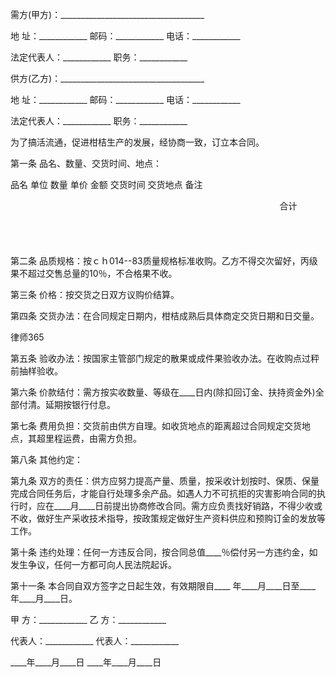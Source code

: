 
 
 需方(甲方)：____________________________________ 
 
 地 址：____________ 邮码：____________ 电话：____________ 
 
 法定代表人：____________ 职务：____________ 
 
 供方(乙方)：____________________________________ 
 
 地 址：____________ 邮码：____________ 电话：____________ 
 
 法定代表人：____________ 职务：____________ 
 
 为了搞活流通，促进柑桔生产的发展，经协商一致，订立本合同。
 
 第一条 品名、数量、交货时间、地点：
  
  品名
  单位
  数量
  单价
  金额
  交货时间
  交货地点
  备注
  
 　 　 　 　 　 　 　 　 
 　 　 　 　 　 　 　 　 
 　 　 　 　 　 　 　 　 
  合计
  　 　 　 　 　 　 　 
 
 　
 
 第二条 品质规格：按ｃｈ014--83质量规格标准收购。乙方不得交次留好，丙级果不超过交售总量的10％，不合格果不收。
 
 第三条 价格：按交货之日双方议购价结算。
 
 第四条 交货办法：在合同规定日期内，柑桔成熟后具体商定交货日期和日交量。
 




 
律师365






 第五条 验收办法：按国家主管部门规定的散果或成件果验收办法。在收购点过秤前抽样验收。

 

 第六条 价款结付：需方按实收数量、等级在____日内(除扣回订金、扶持资金外)全部付清。延期按银行付息。

 

 第七条 费用负担：交货前由供方自理。如收货地点的距离超过合同规定交货地点，其超里程运费，由需方负担。

 

 第八条 其他约定：

 

 第九条 双方的责任：供方应努力提高产量、质量，按采收计划按时、保质、保量完成合同任务后，才能自行处理多余产品。如遇人力不可抗拒的灾害影响合同的执行时，应在____月____日前提出协商修改合同。需方应负责找好销路，不得少收或不收，做好生产采收技术指导，按政策规定做好生产资料供应和预购订金的发放等工作。

 

 第十条 违约处理：任何一方违反合同，按合同总值____％偿付另一方违约金，如发生争议，任何一方都可向人民法院起诉。

 

 第十一条 本合同自双方签字之日起生效，有效期限自____ 年____月____日至____ 年____月____日。

 

 甲   方：____________                    乙 方：____________ 

 

 代表人：____________                     代表人：____________ 

 

 ____年____月____日                      ____年____月____日

 


 

 
 
 
 
 
  


  
 

  


  


  
 
 
 
 

